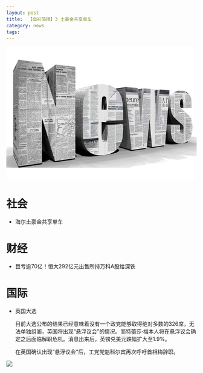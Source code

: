 ```yaml
---
layout: post
title:  【血衫简报】3 土豪金共享单车 
category: news
tags: 
---
```


![](/assets/img/news.jpg)

# 社会

* 海尔土豪金共享单车


# 财经

* 巨亏逾70亿！恒大292亿元出售所持万科A股给深铁

# 国际

* 英国大选

    目前大选公布的结果已经意味着没有一个政党能够取得绝对多数的326席，无法单独组阁，英国将出现“悬浮议会”的情况。而特蕾莎·梅本人将在悬浮议会确定之后面临解职危机。消息出来后，英镑兑美元跌幅扩大至1.9%。

    在英国确认出现“悬浮议会”后，工党党魁科尔宾再次呼吁首相梅辞职。

![](http://p1.ifengimg.com/fck/2017_23/941446df5e1ba57_w584_h767.jpg)